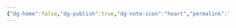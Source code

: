 ```yaml
---
{"dg-home":false,"dg-publish":true,"dg-note-icon":"heart","permalink":"/webdevelopment/frontend/bonus/sap-fiori/fiori-elements/","dgPassFrontmatter":true,"noteIcon":"heart"}
---
```



